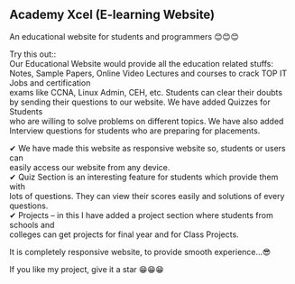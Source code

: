 ## Academy Xcel (E-learning Website)
An educational website for students and programmers 😊😊😊  


Try this out::  
Our Educational Website would provide all the education related stuffs:  
Notes, Sample Papers, Online Video Lectures and courses to crack TOP IT Jobs and certification  
exams like CCNA, Linux Admin, CEH, etc. Students can clear their doubts  
by sending their questions to our website. We have added Quizzes for Students  
who are willing to solve problems on different topics. We have also added  
Interview questions for students who are preparing for placements.  
  
✔ We have made this website as responsive website so, students or users can  
   easily access our website from  any device.  
✔ Quiz Section is an interesting feature for students which provide them with  
   lots of questions. They can view their scores easily and solutions of every questions.  
✔ Projects – in this I have added a project section where students from schools and  
   colleges can get projects for final year and for Class Projects.  
   
It is completely responsive website, to provide smooth experience...😎  

If you like my project, give it a star  😁😁😁
